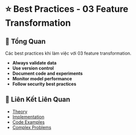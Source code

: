 # ⭐ Best Practices - 03 Feature Transformation

## 🎯 Tổng Quan

Các best practices khi làm việc với 03 feature transformation.

- **Always validate data**
- **Use version control**
- **Document code and experiments**
- **Monitor model performance**
- **Follow security best practices**

## 🔗 Liên Kết Liên Quan

- [Theory](./THEORY_03_feature_transformation.md)
- [Implementation](./IMPLEMENTATION_03_feature_transformation.md)
- [Code Examples](./CODE_EXAMPLES_03_feature_transformation.md)
- [Complex Problems](./COMPLEX_PROBLEMS.md)
